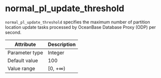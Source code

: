 # normal_pl_update_threshold

`normal_pl_update_threshold` specifies the maximum number of partition location update tasks processed by OceanBase Database Proxy (ODP) per second.

| Attribute | Description |
|----------|---------|
| Parameter type | Integer |
| Default value | 100 |
| Value range | [0, +∞) |
